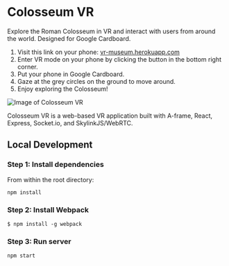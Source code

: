 # Colosseum VR

Explore the Roman Colosseum in VR and interact with users from around the world. Designed for Google Cardboard.

  1. Visit this link on your phone: [vr-museum.herokuapp.com](https://vr-museum.herokuapp.com)
  2. Enter VR mode on your phone by clicking the button in the bottom right corner.
  3. Put your phone in Google Cardboard.
  4. Gaze at the grey circles on the ground to move around.
  5. Enjoy exploring the Colosseum!

![Image of Colosseum VR](https://cloud.githubusercontent.com/assets/17284403/18498509/c13ca410-79eb-11e6-824e-1d53abe928c2.png)

Colosseum VR is a web-based VR application built with A-frame, React, Express, Socket.io, and SkylinkJS/WebRTC.

## Local Development

### Step 1: Install dependencies

From within the root directory:

```
npm install
```
### Step 2: Install Webpack

```
$ npm install -g webpack
```
### Step 3: Run server

```
npm start
```


